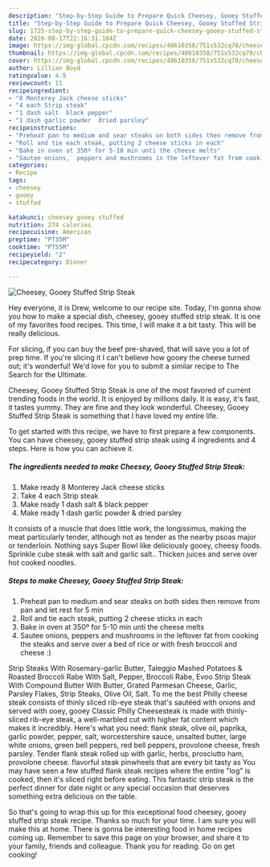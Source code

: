 ```yaml
---
description: "Step-by-Step Guide to Prepare Quick Cheesey, Gooey Stuffed Strip Steak"
title: "Step-by-Step Guide to Prepare Quick Cheesey, Gooey Stuffed Strip Steak"
slug: 1725-step-by-step-guide-to-prepare-quick-cheesey-gooey-stuffed-strip-steak
date: 2020-08-17T22:16:31.104Z
image: https://img-global.cpcdn.com/recipes/48610358/751x532cq70/cheesey-gooey-stuffed-strip-steak-recipe-main-photo.jpg
thumbnail: https://img-global.cpcdn.com/recipes/48610358/751x532cq70/cheesey-gooey-stuffed-strip-steak-recipe-main-photo.jpg
cover: https://img-global.cpcdn.com/recipes/48610358/751x532cq70/cheesey-gooey-stuffed-strip-steak-recipe-main-photo.jpg
author: Lillian Boyd
ratingvalue: 4.9
reviewcount: 11
recipeingredient:
- "8 Monterey Jack cheese sticks"
- "4 each Strip steak"
- "1 dash salt  black pepper"
- "1 dash garlic powder  dried parsley"
recipeinstructions:
- "Preheat pan to medium and sear steaks on both sides then remove from pan and let rest for 5 min"
- "Roll and tie each steak, putting 2 cheese sticks in each"
- "Bake in oven at 350º for 5-10 min unti the cheese melts"
- "Sautee onions,  peppers and mushrooms in the leftover fat from cooking the steaks and serve over a bed of rice or with fresh broccoli and cheese :)"
categories:
- Recipe
tags:
- cheesey
- gooey
- stuffed

katakunci: cheesey gooey stuffed 
nutrition: 274 calories
recipecuisine: American
preptime: "PT35M"
cooktime: "PT55M"
recipeyield: "2"
recipecategory: Dinner

---
```



![Cheesey, Gooey Stuffed Strip Steak](https://img-global.cpcdn.com/recipes/48610358/751x532cq70/cheesey-gooey-stuffed-strip-steak-recipe-main-photo.jpg)

Hey everyone, it is Drew, welcome to our recipe site. Today, I'm gonna show you how to make a special dish, cheesey, gooey stuffed strip steak. It is one of my favorites food recipes. This time, I will make it a bit tasty. This will be really delicious.

For slicing, if you can buy the beef pre-shaved, that will save you a lot of prep time. If you&#39;re slicing it I can&#39;t believe how gooey the cheese turned out; it&#39;s wonderful! We&#39;d love for you to submit a similar recipe to The Search for the Ultimate.

Cheesey, Gooey Stuffed Strip Steak is one of the most favored of current trending foods in the world. It is enjoyed by millions daily. It is easy, it's fast, it tastes yummy. They are fine and they look wonderful. Cheesey, Gooey Stuffed Strip Steak is something that I have loved my entire life.


To get started with this recipe, we have to first prepare a few components. You can have cheesey, gooey stuffed strip steak using 4 ingredients and 4 steps. Here is how you can achieve it.

<!--inarticleads1-->

##### The ingredients needed to make Cheesey, Gooey Stuffed Strip Steak:

1. Make ready 8 Monterey Jack cheese sticks
1. Take 4 each Strip steak
1. Make ready 1 dash salt &amp; black pepper
1. Make ready 1 dash garlic powder &amp; dried parsley


It consists of a muscle that does little work, the longissimus, making the meat particularly tender, although not as tender as the nearby psoas major or tenderloin. Nothing says Super Bowl like deliciously gooey, cheesy foods. Sprinkle cube steak with salt and garlic salt.. Thicken juices and serve over hot cooked noodles. 

<!--inarticleads2-->

##### Steps to make Cheesey, Gooey Stuffed Strip Steak:

1. Preheat pan to medium and sear steaks on both sides then remove from pan and let rest for 5 min
1. Roll and tie each steak, putting 2 cheese sticks in each
1. Bake in oven at 350º for 5-10 min unti the cheese melts
1. Sautee onions,  peppers and mushrooms in the leftover fat from cooking the steaks and serve over a bed of rice or with fresh broccoli and cheese :)


Strip Steaks With Rosemary-garlic Butter, Taleggio Mashed Potatoes &amp; Roasted Broccoli Rabe With Salt, Pepper, Broccoli Rabe, Evoo Strip Steak With Compound Butter With Butter, Grated Parmesan Cheese, Garlic, Parsley Flakes, Strip Steaks, Olive Oil, Salt. To me the best Philly cheese steak consists of thinly sliced rib-eye steak that&#39;s sautéed with onions and served with ooey, gooey Classic Philly Cheesesteak is made with thinly-sliced rib-eye steak, a well-marbled cut with higher fat content which makes it incredibly. Here&#39;s what you need: flank steak, olive oil, paprika, garlic powder, pepper, salt, worcestershire sauce, unsalted butter, large white onions, green bell peppers, red bell peppers, provolone cheese, fresh parsley. Tender flank steak rolled up with garlic, herbs, prosciutto ham, provolone cheese. flavorful steak pinwheels that are every bit tasty as You may have seen a few stuffed flank steak recipes where the entire &#34;log&#34; is cooked, then it&#39;s sliced right before eating. This fantastic strip steak is the perfect dinner for date night or any special occasion that deserves something extra delicious on the table. 

So that's going to wrap this up for this exceptional food cheesey, gooey stuffed strip steak recipe. Thanks so much for your time. I am sure you will make this at home. There is gonna be interesting food in home recipes coming up. Remember to save this page on your browser, and share it to your family, friends and colleague. Thank you for reading. Go on get cooking!
